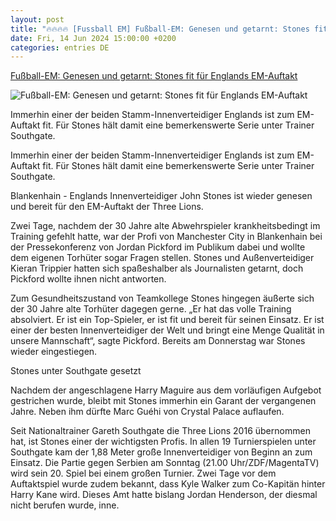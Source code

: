 ```yaml
---
layout: post
title: "🔥🔥🔥🔥 [Fussball EM] Fußball-EM: Genesen und getarnt: Stones fit für Englands EM-Auftakt"
date: Fri, 14 Jun 2024 15:00:00 +0200
categories: entries DE
---
```

[Fußball-EM: Genesen und getarnt: Stones fit für Englands EM-Auftakt](https://www.mz.de/sport/fussball-em/genesen-und-getarnt-stones-fit-fur-englands-em-auftakt-3863835)

![Fußball-EM: Genesen und getarnt: Stones fit für Englands EM-Auftakt](https://bmg-images.forward-publishing.io/2024/06/14/938d986c-fe46-4130-981e-5e165f48eb6f.jpeg?rect=0%2C247%2C2048%2C1152&w=1024)

Immerhin einer der beiden Stamm-Innenverteidiger Englands ist zum EM-Auftakt fit. Für Stones hält damit eine bemerkenswerte Serie unter Trainer Southgate.

Immerhin einer der beiden Stamm-Innenverteidiger Englands ist zum EM-Auftakt fit. Für Stones hält damit eine bemerkenswerte Serie unter Trainer Southgate.

Blankenhain - Englands Innenverteidiger John Stones ist wieder genesen und bereit für den EM-Auftakt der Three Lions.

Zwei Tage, nachdem der 30 Jahre alte Abwehrspieler krankheitsbedingt im Training gefehlt hatte, war der Profi von Manchester City in Blankenhain bei der Pressekonferenz von Jordan Pickford im Publikum dabei und wollte dem eigenen Torhüter sogar Fragen stellen. Stones und Außenverteidiger Kieran Trippier hatten sich spaßeshalber als Journalisten getarnt, doch Pickford wollte ihnen nicht antworten.

Zum Gesundheitszustand von Teamkollege Stones hingegen äußerte sich der 30 Jahre alte Torhüter dagegen gerne. „Er hat das volle Training absolviert. Er ist ein Top-Spieler, er ist fit und bereit für seinen Einsatz. Er ist einer der besten Innenverteidiger der Welt und bringt eine Menge Qualität in unsere Mannschaft“, sagte Pickford. Bereits am Donnerstag war Stones wieder eingestiegen.

Stones unter Southgate gesetzt

Nachdem der angeschlagene Harry Maguire aus dem vorläufigen Aufgebot gestrichen wurde, bleibt mit Stones immerhin ein Garant der vergangenen Jahre. Neben ihm dürfte Marc Guéhi von Crystal Palace auflaufen.

Seit Nationaltrainer Gareth Southgate die Three Lions 2016 übernommen hat, ist Stones einer der wichtigsten Profis. In allen 19 Turnierspielen unter Southgate kam der 1,88 Meter große Innenverteidiger von Beginn an zum Einsatz. Die Partie gegen Serbien am Sonntag (21.00 Uhr/ZDF/MagentaTV) wird sein 20. Spiel bei einem großen Turnier. Zwei Tage vor dem Auftaktspiel wurde zudem bekannt, dass Kyle Walker zum Co-Kapitän hinter Harry Kane wird. Dieses Amt hatte bislang Jordan Henderson, der diesmal nicht berufen wurde, inne.

